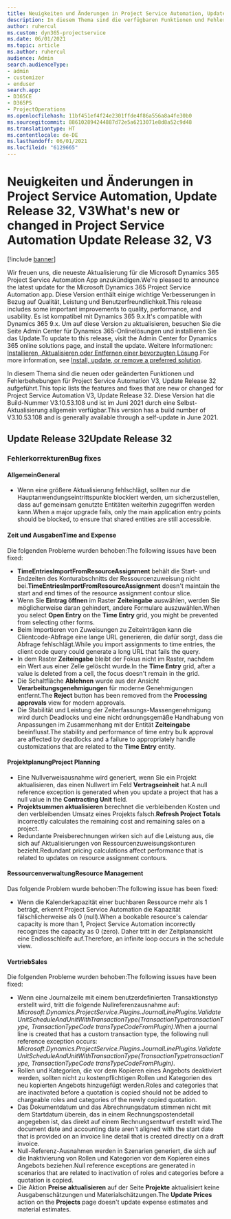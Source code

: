 ```yaml
---
title: Neuigkeiten und Änderungen in Project Service Automation, Update Release 32, V3
description: In diesem Thema sind die verfügbaren Funktionen und Fehlerbehebungen für Project Service Automation Update Release 32, V3 aufgeführt.
author: ruhercul
ms.custom: dyn365-projectservice
ms.date: 06/01/2021
ms.topic: article
ms.author: ruhercul
audience: Admin
search.audienceType:
- admin
- customizer
- enduser
search.app:
- D365CE
- D365PS
- ProjectOperations
ms.openlocfilehash: 11bf451ef4f24e2301ffde4f86a556a8a4fe30b0
ms.sourcegitcommit: 886102894244887d72e5a6213071e8d8a52c9d48
ms.translationtype: HT
ms.contentlocale: de-DE
ms.lasthandoff: 06/01/2021
ms.locfileid: "6129665"
---
```

# <a name="whats-new-or-changed-in-project-service-automation-update-release-32-v3"></a><span data-ttu-id="d9936-103">Neuigkeiten und Änderungen in Project Service Automation, Update Release 32, V3</span><span class="sxs-lookup"><span data-stu-id="d9936-103">What's new or changed in Project Service Automation Update Release 32, V3</span></span>

[!include [banner](../includes/psa-now-project-operations.md)]

<span data-ttu-id="d9936-104">Wir freuen uns, die neueste Aktualisierung für die Microsoft Dynamics 365 Project Service Automation App anzukündigen.</span><span class="sxs-lookup"><span data-stu-id="d9936-104">We're pleased to announce the latest update for the Microsoft Dynamics 365 Project Service Automation app.</span></span> <span data-ttu-id="d9936-105">Diese Version enthält einige wichtige Verbesserungen in Bezug auf Qualität, Leistung und Benutzerfreundlichkeit.</span><span class="sxs-lookup"><span data-stu-id="d9936-105">This release includes some important improvements to quality, performance, and usability.</span></span> <span data-ttu-id="d9936-106">Es ist kompatibel mit Dynamics 365 9.x.</span><span class="sxs-lookup"><span data-stu-id="d9936-106">It's compatible with Dynamics 365 9.x.</span></span> <span data-ttu-id="d9936-107">Um auf diese Version zu aktualisieren, besuchen Sie die Seite Admin Center für Dynamics 365-Onlinelösungen und installieren Sie das Update.</span><span class="sxs-lookup"><span data-stu-id="d9936-107">To update to this release, visit the Admin Center for Dynamics 365 online solutions page, and install the update.</span></span> <span data-ttu-id="d9936-108">Weitere Informationen: [Installieren, Aktualisieren oder Entfernen einer bevorzugten Lösung](/power-platform/admin/install-remove-preferred-solution).</span><span class="sxs-lookup"><span data-stu-id="d9936-108">For more information, see [Install, update, or remove a preferred solution](/power-platform/admin/install-remove-preferred-solution).</span></span>

<span data-ttu-id="d9936-109">In diesem Thema sind die neuen oder geänderten Funktionen und Fehlerbehebungen für Project Service Automation V3, Update Release 32 aufgeführt.</span><span class="sxs-lookup"><span data-stu-id="d9936-109">This topic lists the features and fixes that are new or changed for Project Service Automation V3, Update Release 32.</span></span> <span data-ttu-id="d9936-110">Diese Version hat die Build-Nummer V3.10.53.108 und ist im Juni 2021 durch eine Selbst-Aktualisierung allgemein verfügbar.</span><span class="sxs-lookup"><span data-stu-id="d9936-110">This version has a build number of V3.10.53.108 and is generally available through a self-update in June 2021.</span></span>

## <a name="update-release-32"></a><span data-ttu-id="d9936-111">Update Release 32</span><span class="sxs-lookup"><span data-stu-id="d9936-111">Update Release 32</span></span>

### <a name="bug-fixes"></a><span data-ttu-id="d9936-112">Fehlerkorrekturen</span><span class="sxs-lookup"><span data-stu-id="d9936-112">Bug fixes</span></span>

#### <a name="general"></a><span data-ttu-id="d9936-113">Allgemein</span><span class="sxs-lookup"><span data-stu-id="d9936-113">General</span></span>

- <span data-ttu-id="d9936-114">Wenn eine größere Aktualisierung fehlschlägt, sollten nur die Hauptanwendungseintrittspunkte blockiert werden, um sicherzustellen, dass auf gemeinsam genutzte Entitäten weiterhin zugegriffen werden kann.</span><span class="sxs-lookup"><span data-stu-id="d9936-114">When a major upgrade fails, only the main application entry points should be blocked, to ensure that shared entities are still accessible.</span></span>

#### <a name="time-and-expense"></a><span data-ttu-id="d9936-115">Zeit und Ausgaben</span><span class="sxs-lookup"><span data-stu-id="d9936-115">Time and Expense</span></span>

<span data-ttu-id="d9936-116">Die folgenden Probleme wurden behoben:</span><span class="sxs-lookup"><span data-stu-id="d9936-116">The following issues have been fixed:</span></span>

- <span data-ttu-id="d9936-117">**TimeEntriesImportFromResourceAssignment** behält die Start- und Endzeiten des Konturabschnitts der Ressourcenzuweisung nicht bei.</span><span class="sxs-lookup"><span data-stu-id="d9936-117">**TimeEntriesImportFromResourceAssignment** doesn't maintain the start and end times of the resource assignment contour slice.</span></span>
- <span data-ttu-id="d9936-118">Wenn Sie **Eintrag öffnen** im Raster **Zeiteingabe** auswählen, werden Sie möglicherweise daran gehindert, andere Formulare auszuwählen.</span><span class="sxs-lookup"><span data-stu-id="d9936-118">When you select **Open Entry** on the **Time Entry** grid, you might be prevented from selecting other forms.</span></span>
- <span data-ttu-id="d9936-119">Beim Importieren von Zuweisungen zu Zeiteinträgen kann die Clientcode-Abfrage eine lange URL generieren, die dafür sorgt, dass die Abfrage fehlschlägt.</span><span class="sxs-lookup"><span data-stu-id="d9936-119">While you import assignments to time entries, the client code query could generate a long URL that fails the query.</span></span>
- <span data-ttu-id="d9936-120">In dem Raster **Zeiteingabe** bleibt der Fokus nicht im Raster, nachdem ein Wert aus einer Zelle gelöscht wurde.</span><span class="sxs-lookup"><span data-stu-id="d9936-120">In the **Time Entry** grid, after a value is deleted from a cell, the focus doesn't remain in the grid.</span></span>
- <span data-ttu-id="d9936-121">Die Schaltfläche **Ablehnen** wurde aus der Ansicht **Verarbeitungsgenehmigungen** für moderne Genehmigungen entfernt.</span><span class="sxs-lookup"><span data-stu-id="d9936-121">The **Reject** button has been removed from the **Processing approvals** view for modern approvals.</span></span>
- <span data-ttu-id="d9936-122">Die Stabilität und Leistung der Zeiterfassungs-Massengenehmigung wird durch Deadlocks und eine nicht ordnungsgemäße Handhabung von Anpassungen im Zusammenhang mit der Entität **Zeiteingabe** beeinflusst.</span><span class="sxs-lookup"><span data-stu-id="d9936-122">The stability and performance of time entry bulk approval are affected by deadlocks and a failure to appropriately handle customizations that are related to the **Time Entry** entity.</span></span>

#### <a name="project-planning"></a><span data-ttu-id="d9936-123">Projektplanung</span><span class="sxs-lookup"><span data-stu-id="d9936-123">Project Planning</span></span>

- <span data-ttu-id="d9936-124">Eine Nullverweisausnahme wird generiert, wenn Sie ein Projekt aktualisieren, das einen Nullwert im Feld **Vertragseinheit** hat.</span><span class="sxs-lookup"><span data-stu-id="d9936-124">A null reference exception is generated when you update a project that has a null value in the **Contracting Unit** field.</span></span>
- <span data-ttu-id="d9936-125">**Projektsummen aktualisieren** berechnet die verbleibenden Kosten und den verbleibenden Umsatz eines Projekts falsch.</span><span class="sxs-lookup"><span data-stu-id="d9936-125">**Refresh Project Totals** incorrectly calculates the remaining cost and remaining sales on a project.</span></span>
- <span data-ttu-id="d9936-126">Redundante Preisberechnungen wirken sich auf die Leistung aus, die sich auf Aktualisierungen von Ressourcenzuweisungskonturen bezieht.</span><span class="sxs-lookup"><span data-stu-id="d9936-126">Redundant pricing calculations affect performance that is related to updates on resource assignment contours.</span></span>

#### <a name="resource-management"></a><span data-ttu-id="d9936-127">Ressourcenverwaltung</span><span class="sxs-lookup"><span data-stu-id="d9936-127">Resource Management</span></span>

<span data-ttu-id="d9936-128">Das folgende Problem wurde behoben:</span><span class="sxs-lookup"><span data-stu-id="d9936-128">The following issue has been fixed:</span></span>

- <span data-ttu-id="d9936-129">Wenn die Kalenderkapazität einer buchbaren Ressource mehr als 1 beträgt, erkennt Project Service Automation die Kapazität fälschlicherweise als 0 (null).</span><span class="sxs-lookup"><span data-stu-id="d9936-129">When a bookable resource's calendar capacity is more than 1, Project Service Automation incorrectly recognizes the capacity as 0 (zero).</span></span> <span data-ttu-id="d9936-130">Daher tritt in der Zeitplanansicht eine Endlosschleife auf.</span><span class="sxs-lookup"><span data-stu-id="d9936-130">Therefore, an infinite loop occurs in the schedule view.</span></span>

#### <a name="sales"></a><span data-ttu-id="d9936-131">Vertrieb</span><span class="sxs-lookup"><span data-stu-id="d9936-131">Sales</span></span>

<span data-ttu-id="d9936-132">Die folgenden Probleme wurden behoben:</span><span class="sxs-lookup"><span data-stu-id="d9936-132">The following issues have been fixed:</span></span>

- <span data-ttu-id="d9936-133">Wenn eine Journalzeile mit einem benutzerdefinierten Transaktionstyp erstellt wird, tritt die folgende Nullreferenzausnahme auf: *Microsoft.Dynamics.ProjectService.Plugins.JournalLinePlugins.ValidateUnitScheduleAndUnitWithTransactionType(TransactionTypetransactionType, TransactionTypeCode transTypeCodeFromPlugin)*.</span><span class="sxs-lookup"><span data-stu-id="d9936-133">When a journal line is created that has a custom transaction type, the following null reference exception occurs: *Microsoft.Dynamics.ProjectService.Plugins.JournalLinePlugins.ValidateUnitScheduleAndUnitWithTransactionType(TransactionTypetransactionType, TransactionTypeCode transTypeCodeFromPlugin)*.</span></span>
- <span data-ttu-id="d9936-134">Rollen und Kategorien, die vor dem Kopieren eines Angebots deaktiviert werden, sollten nicht zu kostenpflichtigen Rollen und Kategorien des neu kopierten Angebots hinzugefügt werden.</span><span class="sxs-lookup"><span data-stu-id="d9936-134">Roles and categories that are inactivated before a quotation is copied should not be added to chargeable roles and categories of the newly copied quotation.</span></span>
- <span data-ttu-id="d9936-135">Das Dokumentdatum und das Abrechnungsdatum stimmen nicht mit dem Startdatum überein, das in einem Rechnungspostendetail angegeben ist, das direkt auf einem Rechnungsentwurf erstellt wird.</span><span class="sxs-lookup"><span data-stu-id="d9936-135">The document date and accounting date aren't aligned with the start date that is provided on an invoice line detail that is created directly on a draft invoice.</span></span>
- <span data-ttu-id="d9936-136">Null-Referenz-Ausnahmen werden in Szenarien generiert, die sich auf die Inaktivierung von Rollen und Kategorien vor dem Kopieren eines Angebots beziehen.</span><span class="sxs-lookup"><span data-stu-id="d9936-136">Null reference exceptions are generated in scenarios that are related to inactivation of roles and categories before a quotation is copied.</span></span>
- <span data-ttu-id="d9936-137">Die Aktion **Preise aktualisieren** auf der Seite **Projekte** aktualisiert keine Ausgabenschätzungen und Materialschätzungen.</span><span class="sxs-lookup"><span data-stu-id="d9936-137">The **Update Prices** action on the **Projects** page doesn't update expense estimates and material estimates.</span></span>
